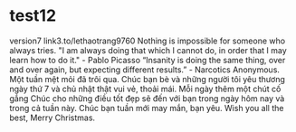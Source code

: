 # test12
version7
link3.to/lethaotrang9760
Nothing is impossible for someone who always tries.
"I am always doing that which I cannot do, in order that I may learn how to do it." - Pablo Picasso
“Insanity is doing the same thing, over and over again, but expecting different results.” - Narcotics Anonymous.
 Một tuần mệt mỏi đã trôi qua. Chúc bạn bè và những người tôi yêu thương ngày thứ 7 và chủ nhật thật vui vẻ, thoải mái.
Mỗi ngày thêm một chút cố gắng
Chúc cho những điều tốt đẹp sẽ đến với bạn trong ngày hôm nay và trong cả tuần này. Chúc bạn tuần mới may mắn, bạn yêu.
Wish you all the best, Merry Christmas.
